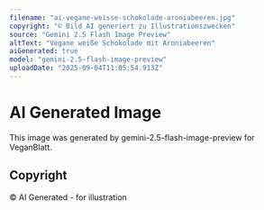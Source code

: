 ```yaml
---
filename: "ai-vegane-weisse-schokolade-aroniabeeren.jpg"
copyright: "© Bild AI generiert zu Illustrationszwecken"
source: "Gemini 2.5 Flash Image Preview"
altText: "Vegane weiße Schokolade mit Aroniabeeren"
aiGenerated: true
model: "gemini-2.5-flash-image-preview"
uploadDate: "2025-09-04T11:05:54.913Z"
---
```


# AI Generated Image

This image was generated by gemini-2.5-flash-image-preview for VeganBlatt.

## Copyright
© AI Generated - for illustration

